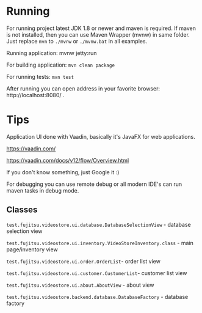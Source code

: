 # Running

For running project latest JDK 1.8 or newer and maven is required.
If maven is not installed, then you can use Maven Wrapper (mvnw) in same folder. 
Just replace `mvn` to `./mvnw` or `./mvnw.bat` in all examples. 

Running application: mvnw jetty:run

For building application: `mvn clean package`

For running tests: `mvn test`

After running you can open address in your favorite browser: http://localhost:8080/ .

# Tips

Application UI done with Vaadin, basically it's JavaFX for web applications.

https://vaadin.com/

https://vaadin.com/docs/v12/flow/Overview.html

If you don't know something, just Google it :) 

For debugging you can use remote debug or all modern IDE's can run maven tasks in debug mode.

## Classes

`test.fujitsu.videostore.ui.database.DatabaseSelectionView` - database selection view

`test.fujitsu.videostore.ui.inventory.VideoStoreInventory.class` - main page/inventory view

`test.fujitsu.videostore.ui.order.OrderList`- order list view

`test.fujitsu.videostore.ui.customer.CustomerList`- customer list view

`test.fujitsu.videostore.ui.about.AboutView` - about view

`test.fujitsu.videostore.backend.database.DatabaseFactory` - database factory